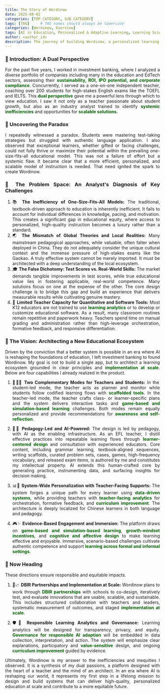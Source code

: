 ```yaml
---
title: The Story of Wordinow
date: 2025-08-02
categories: [TOP_CATEGORY, SUB_CATEGORY]
tags: [TAG]     # TAG names should always be lowercase
categories: [Wordinow, Overview]
tags: [AI in Education, Personalized & Adaptive Learning, Learning Sciences, Generative AI, Gamification, Localized Corpus Construction, EFL Education, Educational Equity, Personalized Learning, Adaptive Learning, Founder Story]
author: <author_id>        
description: The journey of building Wordinow, a personalized learning platform designed to bridge the educational divide and bring quality education to all.
---
```

<div style="text-align: justify;">

<h3>🌱 Introduction: A Dual Perspective</h3>
<p>For the past five years, I worked in investment banking, where I analyzed a diverse portfolio of companies including many in the education and EdTech sectors, assessing their <strong style="color:#006400;">sustainability, ROI, IPO potential, and corporate compliance</strong>. Concurrently, I served as a one-on-one independent teacher, coaching over 200 students for high-stakes English exams like the TOEFL and IELTS. This <strong style="color:#006400;">dual perspective</strong> gave me a powerful lens through which to view education. I saw it not only as a teacher passionate about student growth, but also as an industry analyst trained to identify <strong style="color:#006400;">systemic inefficiencies</strong> and opportunities for <strong style="color:#006400;">scalable solutions</strong>.</p>

<h3>🧩 Uncovering the Paradox</h3>
<p>I repeatedly witnessed a paradox. Students were mastering test-taking strategies but struggled with authentic language application. I also observed that exceptional learners, whether gifted or facing challenges, could not fully thrive or maximize their potential within the prevailing one-size-fits-all educational model. This was not a failure of effort but a systemic flaw. It became clear that a more efficient, personalized, and scalable model of instruction is needed. That need ignited the spark to create Wordinow.</p>

<h3>🧭 The Problem Space: An Analyst's Diagnosis of Key Challenges</h3>
<ol>
  <li>📚 <strong>The Inefficiency of One-Size-Fits-All Models:</strong> The traditional, textbook-driven approach to education is inherently inefficient. It fails to account for individual differences in knowledge, pacing, and motivation. This creates a significant gap in educational equity, where access to personalized, high-quality instruction becomes a luxury rather than a standard.</li>
  <li>🌏 <strong>The Mismatch of Global Theories and Local Realities:</strong> Many mainstream pedagogical approaches, while valuable, often falter when deployed in China. They do not adequately consider the unique cultural context and the immense pressure of high-stakes exams like the Gaokao. A truly effective system cannot be merely imported. It must be architected with a deep understanding of the local ecosystem.</li>
  <li>🎓 <strong>The False Dichotomy: Test Scores vs. Real-World Skills:</strong> The market demands tangible improvements in test scores, while true educational value lies in fostering applicable, real-world competence. Many solutions focus on one at the expense of the other. The core design challenge is to bridge this gap and build an experience that delivers measurable results while cultivating genuine mastery.</li>
  <li>🧮 <strong>Limited Teacher Capacity for Quantitative and Software Tools:</strong> Most K12 educators are not trained to use <strong style="color:#006400;">learning analytics</strong> or to develop or customize educational software. As a result, many classroom routines remain repetitive and paperwork heavy. Teachers spend time on manual grading and administration rather than high-leverage orchestration, formative feedback, and responsive differentiation.</li>
</ol>

<h3>🚀 The Vision: Architecting a New Educational Ecosystem</h3>
<p>Driven by the conviction that a better system is possible in an era where AI is reshaping the foundations of education, I left investment banking to found Wordinow. My goal is not to build a single app, but to architect a learning ecosystem grounded in clear principles and <strong style="color:#006400;">implementation at scale</strong>. Below are four capabilities I already realized in the product.</p>

<ol>
  <li>
    <p>🔁👩‍🏫 <strong>Two Complementary Modes for Teachers and Students:</strong> In the student-led mode, the teacher acts as planner and monitor while students follow codified learning flows with <strong style="color:#006400;">scaffolded tools</strong>. In the teacher-led mode, the teacher crafts class- or learner-specific plans and the system delivers interactive tasks and <strong style="color:#006400;">game-based and simulation-based learning</strong> challenges. Both modes remain equally personalized and provide recommendations for <strong style="color:#006400;">awareness and self-reflection</strong>.</p>
  </li>

  <li>
    <p>🧠🤖 <strong>Pedagogy-Led and AI-Powered:</strong> The design is led by pedagogy, with AI as the enabling infrastructure. As an EFL teacher, I distill effective practices into repeatable learning flows through <strong style="color:#006400;">learner-centered design</strong> and consultation with experienced educators. Core content, including grammar learning, textbook-aligned sequences, writing scaffolds, curated problem sets, cases, games, high-frequency vocabulary, and released exam items, is authored by me and constitutes my intellectual property. AI extends this human-crafted core by generating practice, instrumenting data, and surfacing insights for decision making.</p>
  </li>

  <li>
    <p>📊🧭 <strong>System-Wide Personalization with Teacher-Facing Supports:</strong> The system forges a unique path for every learner using <strong style="color:#006400;">data-driven systems</strong>, while providing teachers with <strong style="color:#006400;">teacher-facing analytics</strong> for orchestration, formative feedback, and <strong style="color:#006400;">curriculum improvement</strong>. The architecture is deeply localized for Chinese learners in both language and pedagogy.</p>
  </li>

  <li>
    <p>🎮✨ <strong>Evidence-Based Engagement and Immersion:</strong> The platform draws on <strong style="color:#006400;">game-based and simulation-based learning</strong>, <strong style="color:#006400;">growth-mindset incentives</strong>, and <strong style="color:#006400;">cognitive and affective design</strong> to make learning effective and enjoyable. Immersive, scenario-based challenges cultivate authentic competence and support <strong style="color:#006400;">learning across formal and informal settings</strong>.</p>
  </li>
</ol>

<h3>🔭 Now Heading</h3>
<p>These directions ensure responsible and equitable impacts.</p>

<ol>
  <li>
    <p>🤝📈 <strong>DBIR Partnerships and Implementation at Scale:</strong> Wordinow plans to work through <strong style="color:#006400;">DBIR partnerships</strong> with schools to co-design, iteratively test, and evaluate innovations that are usable, scalable, and sustainable. This includes structured collaboration with teachers and leaders, systematic measurement of outcomes, and staged <strong style="color:#006400;">implementation at scale</strong>.</p>
  </li>

  <li>
    <p>🛡️🔎 <strong>Responsible Learning Analytics and Governance:</strong> Learning analytics will be designed for transparency, privacy, and equity. <strong style="color:#006400;">Governance for responsible AI adoption</strong> will be embedded in data collection, interpretation, and action. The system will emphasize clear explanations, participatory and <strong style="color:#006400;">value-sensitive</strong> design, and ongoing <strong style="color:#006400;">curriculum improvement</strong> guided by evidence.</p>
  </li>
</ol>

<p>Ultimately, Wordinow is my answer to the inefficiencies and inequities I observed. It is a synthesis of my dual passions, a platform designed with the heart of a teacher and the mind of an architect. In an era where AI is reshaping our world, it represents my first step in a lifelong mission to design and build systems that can deliver high-quality, personalized education at scale and contribute to a more equitable future.</p>

</div>

